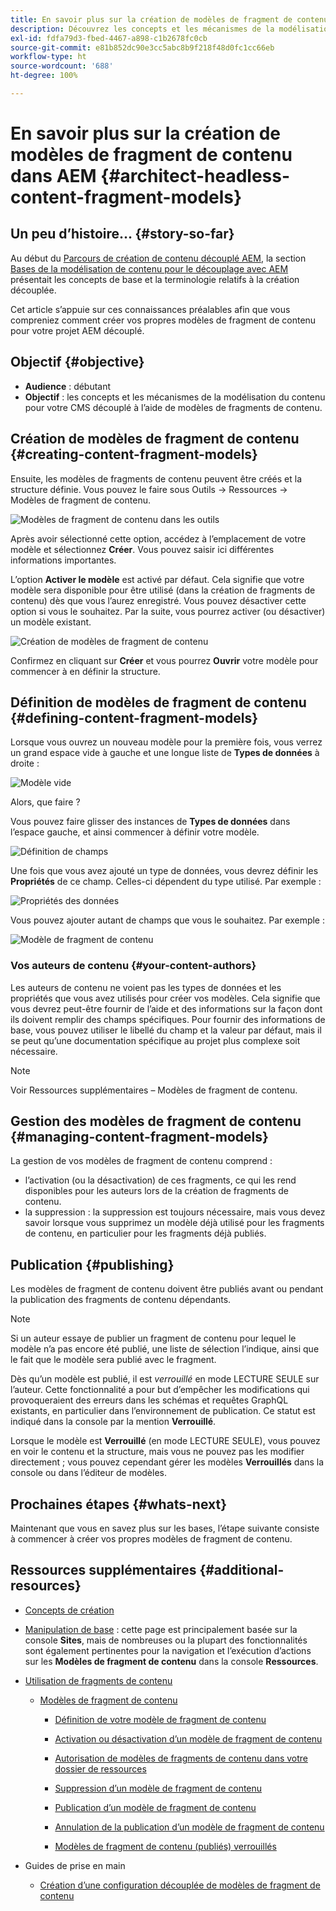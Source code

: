 ```yaml
---
title: En savoir plus sur la création de modèles de fragment de contenu dans AEM
description: Découvrez les concepts et les mécanismes de la modélisation du contenu pour votre CMS découplé à l’aide de modèles de fragments de contenu.
exl-id: fdfa79d3-fbed-4467-a898-c1b2678fc0cb
source-git-commit: e81b852dc90e3cc5abc8b9f218f48d0fc1cc66eb
workflow-type: ht
source-wordcount: '688'
ht-degree: 100%

---
```


# En savoir plus sur la création de modèles de fragment de contenu dans AEM {#architect-headless-content-fragment-models}

## Un peu d’histoire… {#story-so-far}

Au début du [Parcours de création de contenu découplé AEM](overview.md), la section [Bases de la modélisation de contenu pour le découplage avec AEM](basics.md) présentait les concepts de base et la terminologie relatifs à la création découplée.

Cet article s’appuie sur ces connaissances préalables afin que vous compreniez comment créer vos propres modèles de fragment de contenu pour votre projet AEM découplé.

## Objectif {#objective}

* **Audience** : débutant
* **Objectif** : les concepts et les mécanismes de la modélisation du contenu pour votre CMS découplé à l’aide de modèles de fragments de contenu.

<!-- which persona does this? -->
<!-- and who allows the configuration on the folders? -->

<!--
## Enabling Content Fragment Models {#enabling-content-fragment-models}

At the very start you need to enable Content Fragment Models for your site, this is done in the Configuration Browser; under Tools -> General -> Configuration Browser. You can either select to configure the global entry, or create a new configuration. For example:

![Define configuration](/help/assets/content-fragments/assets/cfm-conf-01.png)

>[!NOTE]
>
>See Additional Resources - Content Fragments in the Configuration Browser
-->

## Création de modèles de fragment de contenu {#creating-content-fragment-models}

Ensuite, les modèles de fragments de contenu peuvent être créés et la structure définie. Vous pouvez le faire sous Outils -> Ressources -> Modèles de fragment de contenu.

![Modèles de fragment de contenu dans les outils](assets/cfm-tools.png)

Après avoir sélectionné cette option, accédez à l’emplacement de votre modèle et sélectionnez **Créer**. Vous pouvez saisir ici différentes informations importantes.

L’option **Activer le modèle** est activé par défaut. Cela signifie que votre modèle sera disponible pour être utilisé (dans la création de fragments de contenu) dès que vous l’aurez enregistré. Vous pouvez désactiver cette option si vous le souhaitez. Par la suite, vous pourrez activer (ou désactiver) un modèle existant.

![Création de modèles de fragment de contenu](/help/assets/content-fragments/assets/cfm-models-02.png)

Confirmez en cliquant sur **Créer** et vous pourrez **Ouvrir** votre modèle pour commencer à en définir la structure.

## Définition de modèles de fragment de contenu {#defining-content-fragment-models}

Lorsque vous ouvrez un nouveau modèle pour la première fois, vous verrez un grand espace vide à gauche et une longue liste de **Types de données** à droite :

![Modèle vide](/help/assets/content-fragments/assets/cfm-models-03.png)

Alors, que faire ?

Vous pouvez faire glisser des instances de **Types de données** dans l’espace gauche, et ainsi commencer à définir votre modèle.

![Définition de champs](/help/assets/content-fragments/assets/cfm-models-04.png)

Une fois que vous avez ajouté un type de données, vous devrez définir les **Propriétés** de ce champ. Celles-ci dépendent du type utilisé. Par exemple :

![Propriétés des données](/help/assets/content-fragments/assets/cfm-models-05.png)

Vous pouvez ajouter autant de champs que vous le souhaitez. Par exemple :

![Modèle de fragment de contenu ](/help/assets/content-fragments/assets/cfm-models-07.png)

### Vos auteurs de contenu {#your-content-authors}

Les auteurs de contenu ne voient pas les types de données et les propriétés que vous avez utilisés pour créer vos modèles. Cela signifie que vous devrez peut-être fournir de l’aide et des informations sur la façon dont ils doivent remplir des champs spécifiques. Pour fournir des informations de base, vous pouvez utiliser le libellé du champ et la valeur par défaut, mais il se peut qu’une documentation spécifique au projet plus complexe soit nécessaire.

>[!NOTE]
>
>Voir Ressources supplémentaires – Modèles de fragment de contenu.

## Gestion des modèles de fragment de contenu {#managing-content-fragment-models}

<!-- needs more details -->

La gestion de vos modèles de fragment de contenu comprend :

* l’activation (ou la désactivation) de ces fragments, ce qui les rend disponibles pour les auteurs lors de la création de fragments de contenu.
* la suppression : la suppression est toujours nécessaire, mais vous devez savoir lorsque vous supprimez un modèle déjà utilisé pour les fragments de contenu, en particulier pour les fragments déjà publiés.

## Publication {#publishing}

<!-- needs more details -->

Les modèles de fragment de contenu doivent être publiés avant ou pendant la publication des fragments de contenu dépendants.

>[!NOTE]
>
>Si un auteur essaye de publier un fragment de contenu pour lequel le modèle n’a pas encore été publié, une liste de sélection l’indique, ainsi que le fait que le modèle sera publié avec le fragment.

Dès qu’un modèle est publié, il est *verrouillé* en mode LECTURE SEULE sur l’auteur. Cette fonctionnalité a pour but d’empêcher les modifications qui provoqueraient des erreurs dans les schémas et requêtes GraphQL existants, en particulier dans l’environnement de publication. Ce statut est indiqué dans la console par la mention **Verrouillé**.

Lorsque le modèle est **Verrouillé** (en mode LECTURE SEULE), vous pouvez en voir le contenu et la structure, mais vous ne pouvez pas les modifier directement ; vous pouvez cependant gérer les modèles **Verrouillés** dans la console ou dans l’éditeur de modèles.

## Prochaines étapes {#whats-next}

Maintenant que vous en savez plus sur les bases, l’étape suivante consiste à commencer à créer vos propres modèles de fragment de contenu.

## Ressources supplémentaires {#additional-resources}

* [Concepts de création](/help/sites-cloud/authoring/getting-started/concepts.md)

* [Manipulation de base](/help/sites-cloud/authoring/getting-started/basic-handling.md) : cette page est principalement basée sur la console **Sites**, mais de nombreuses ou la plupart des fonctionnalités sont également pertinentes pour la navigation et l’exécution d’actions sur les **Modèles de fragment de contenu** dans la console **Ressources**.

* [Utilisation de fragments de contenu](/help/assets/content-fragments/content-fragments.md)

   * [Modèles de fragment de contenu](/help/assets/content-fragments/content-fragments-models.md)

      * [Définition de votre modèle de fragment de contenu](/help/assets/content-fragments/content-fragments-models.md#defining-your-content-fragment-model)

      * [Activation ou désactivation d’un modèle de fragment de contenu](/help/assets/content-fragments/content-fragments-models.md#enabling-disabling-a-content-fragment-model)

      * [Autorisation de modèles de fragments de contenu dans votre dossier de ressources](/help/assets/content-fragments/content-fragments-models.md#allowing-content-fragment-models-assets-folder)

      * [Suppression d’un modèle de fragment de contenu](/help/assets/content-fragments/content-fragments-models.md#deleting-a-content-fragment-model)

      * [Publication d’un modèle de fragment de contenu](/help/assets/content-fragments/content-fragments-models.md#publishing-a-content-fragment-model)

      * [Annulation de la publication d’un modèle de fragment de contenu](/help/assets/content-fragments/content-fragments-models.md#unpublishing-a-content-fragment-model)

      * [Modèles de fragment de contenu (publiés) verrouillés](/help/assets/content-fragments/content-fragments-models.md#locked-published-content-fragment-models)

* Guides de prise en main

   * [Création d’une configuration découplée de modèles de fragment de contenu](/help/headless/setup/create-content-model.md)
